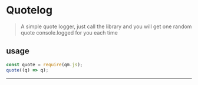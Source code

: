 # Quotelog
> A simple quote logger, just call the library and you will get one random quote console.logged for you each time

## usage
```javascript
const quote = require(qm.js);
quote((q) => q);
```

-------------------------
